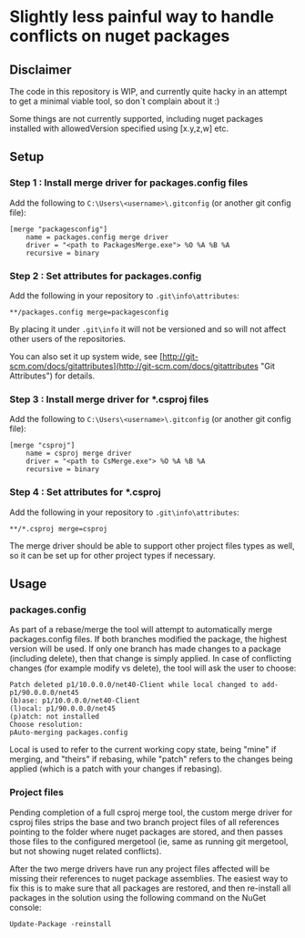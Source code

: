 # Slightly less painful way to handle conflicts on nuget packages

## Disclaimer
The code in this repository is WIP, and currently quite hacky in an attempt to get a minimal viable tool, so don´t complain about it :)

Some things are not currently supported, including nuget packages installed with allowedVersion specified using [x.y,z,w] etc. 

## Setup

### Step 1 : Install merge driver for packages.config files
Add the following to `C:\Users\<username>\.gitconfig` (or another git config file):

    [merge "packagesconfig"]
    	name = packages.config merge driver
    	driver = "<path to PackagesMerge.exe"> %O %A %B %A
        recursive = binary

### Step 2 : Set attributes for packages.config
Add the following in your repository to `.git\info\attributes`:

    **/packages.config merge=packagesconfig

By placing it under `.git\info` it will not be versioned and so will not affect other users of the repositories.

You can also set it up system wide, see [http://git-scm.com/docs/gitattributes](http://git-scm.com/docs/gitattributes "Git Attributes") for details.

### Step 3 : Install merge driver for *.csproj files
Add the following to `C:\Users\<username>\.gitconfig` (or another git config file):

    [merge "csproj"]
    	name = csproj merge driver
    	driver = "<path to CsMerge.exe"> %O %A %B %A
        recursive = binary

### Step 4 : Set attributes for *.csproj
Add the following in your repository to `.git\info\attributes`:

    **/*.csproj merge=csproj

The merge driver should be able to support other project files types as well, so it can be set
up for other project types if necessary.

## Usage

### packages.config
As part of a rebase/merge the tool will attempt to automatically merge packages.config files. If both
branches modified the package, the highest version will be used. If only one branch has made changes to a package (including delete), then that change is simply applied. In case of conflicting changes (for example modify vs delete), the tool will ask the user to choose:

    Patch deleted p1/10.0.0.0/net40-Client while local changed to add-p1/90.0.0.0/net45
    (b)ase: p1/10.0.0.0/net40-Client
    (l)ocal: p1/90.0.0.0/net45
    (p)atch: not installed
    Choose resolution:
    pAuto-merging packages.config

Local is used to refer to the current working copy state, being "mine" if merging, and "theirs" if rebasing, while "patch" refers to the changes being applied (which is a patch with your changes if rebasing). 

### Project files
Pending completion of a full csproj merge tool, the custom merge driver for csproj files strips the base and two branch project files of all references pointing to the folder where nuget packages are stored, and then passes those files to the configured mergetool (ie, same as running git mergetool, but not showing nuget related conflicts).

After the two merge drivers have run any project files affected will be missing their references to nuget package assemblies. The easiest way to fix this is to make sure that all packages are restored, and then re-install all packages in the solution using the following command on the NuGet console:

    Update-Package -reinstall
